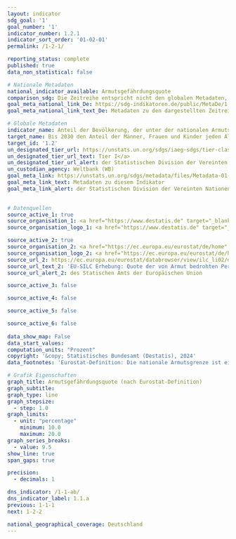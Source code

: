 ```yaml
---
layout: indicator    
sdg_goal: '1'    
goal_number: '1'    
indicator_number: 1.2.1    
indicator_sort_order: '01-02-01'    
permalink: /1-2-1/    

reporting_status: complete    
published: true    
data_non_statistical: false    

# Nationale Metadaten    
national_indicator_available: Armutsgefährdungsquote    
comparison_sdg: Die Zeitreihe entspricht nicht den globalen Metadaten, bietet aber zusätzliche Informationen.    
goal_meta_national_link_De: https://sdg-indikatoren.de/public/MetaDe/1.2.1.pdf
goal_meta_national_link_text_De: Metadaten zu den dargestellten Zeitreihen    

# Globale Metadaten    
indicator_name: Anteil der Bevölkerung, der unter der nationalen Armutsgrenze lebt, nach Geschlecht und Alter    
target_name: Bis 2030 den Anteil der Männer, Frauen und Kinder jeden Alters, die in Armut in all ihren Dimensionen nach der jeweiligen nationalen Definition leben, mindestens um die Hälfte senken    
target_id: '1.2'    
un_designated_tier_url: https://unstats.un.org/sdgs/iaeg-sdgs/tier-classification/'    
un_designated_tier_url_text: Tier I</a>    
un_designated_tier_url_alert: der Statistischen Division der Vereinten Nationen    
un_custodian_agency: Weltbank (WB)    
goal_meta_link: https://unstats.un.org/sdgs/metadata/files/Metadata-01-02-01.pdf    
goal_meta_link_text: Metadaten zu diesem Indikator    
goal_meta_link_alert: der Statistischen Division der Vereinten Nationen    
    

# Datenquellen
source_active_1: true
source_organisation_1: <a href="https://www.destatis.de" target="_blank"> Statistisches Bundesamt (Destatis) </a>
source_organisation_logo_1: <a href="https://www.destatis.de" target="_blank"><img src="https://sdg-indikatoren.de/public/OrgImgDe/destatis.png" alt="Logo destatis" style="height:60px; width:148px"/></a>

source_active_2: true
source_organisation_2: <a href="https://ec.europa.eu/eurostat/de/home" target="_blank" onclick="return confirm_alert('des Statischen Amts der Europäischen Union','De');"> Statistisches Amt der Europäischen Union (Eurostat) </a>
source_organisation_logo_2: <a href="https://ec.europa.eu/eurostat/de/home" target="_blank" onclick="return confirm_alert('des Statischen Amts der Europäischen Union','De');"><img src="https://sdg-indikatoren.de/public/OrgImgDe/eurostat.png" alt="Logo eurostat" style="height:60px; width:148px"/></a>
source_url_2: https://ec.europa.eu/eurostat/databrowser/view/ilc_li02/default/table?lang=de
source_url_text_2: 'EU-SILC Erhebung: Quote der von Armut bedrohten Personen – Eurostat Tabelle [ilc_li02]'
source_url_alert_2: des Statischen Amts der Europäischen Union

source_active_3: false

source_active_4: false

source_active_5: false

source_active_6: false
    
data_show_map: False    
data_start_values:     
computation_units: "Prozent"    
copyright: '&copy; Statistisches Bundesamt (Destatis), 2024'    
data_footnotes: 'Eurostat-Definition: Die nationale Armutsgrenze ist ein Maßstab zur Messung der länderspezifischen Armut in Bezug auf die wirtschaftlichen und sozialen Umstände. Laut EU-Konvention stellen die 60 % des Median-Nettoäquivalenteinkommens die Armutsgefährdungsschwelle dar.<br>• Aufgrund methodischer Änderungen sind die Ergebnisse ab 2020 nur eingeschränkt mit den Vorjahren vergleichbar.<br>• Die aktuell dargestellten Ergebnisse für 2020 und 2021 sind Endergebnisse, für 2022 Erstergebnisse.<br>•  2019 geschätzte Daten.'    

# Grafik Eigenschaften    
graph_title: Armutsgefährdungsquote (nach Eurostat-Definition)
graph_subtitle:     
graph_type: line
graph_stepsize: 
  - step: 1.0    
graph_limits:
  - unit: "percentage"
    minimum: 10.0
    maximum: 20.0
graph_series_breaks:
  - value: 9.5
show_line: true
span_gaps: true

precision:
  - decimals: 1    

dns_indicator: /1-1-ab/
dns_indicator_label: 1.1.a
previous: 1-1-1    
next: 1-2-2    

national_geographical_coverage: Deutschland    
---
```


<span></span>
